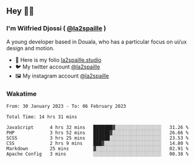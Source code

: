 ## Hey 👋🏾
### I'm Wilfried Djossi ( <a href="https://twitter.com/la2spaille/" target="_blank">@la2spaille</a> )
A young developer based in Douala, who has a particular focus on ui/ux design and motion.

- 🎨 Here is my folio [la2spaille.studio](https://la2spaille.studio/)
- 🐦 My twitter account [@la2spaille](https://twitter.com/la2spaille/)
- 🖼 My instagram account [@la2spaille](https://www.instagram.com/la2spaille/)

### Wakatime
<!--START_SECTION:waka-->

```text
From: 30 January 2023 - To: 06 February 2023

Total Time: 14 hrs 31 mins

JavaScript      4 hrs 32 mins   ███████▓░░░░░░░░░░░░░░░░░   31.26 %
PHP             3 hrs 52 mins   ██████▓░░░░░░░░░░░░░░░░░░   26.66 %
SCSS            3 hrs 25 mins   ██████░░░░░░░░░░░░░░░░░░░   23.53 %
CSS             2 hrs 9 mins    ███▓░░░░░░░░░░░░░░░░░░░░░   14.80 %
Markdown        25 mins         ▓░░░░░░░░░░░░░░░░░░░░░░░░   02.91 %
Apache Config   3 mins          ░░░░░░░░░░░░░░░░░░░░░░░░░   00.38 %
```

<!--END_SECTION:waka-->
<!--
**la2spaille/la2spaille** is a ✨ _special_ ✨ repository because its `README.md` (this file) appears on your GitHub profile.

Here are some ideas to get you started:

- 🔭 I’m currently working on ...
- 🌱 I’m currently learning ...
- 👯 I’m looking to collaborate on ...
- 🤔 I’m looking for help with ...
- 💬 Ask me about ...
- 📫 How to reach me: ...
- 😄 Pronouns: ...
- ⚡ Fun fact: ...
-->
